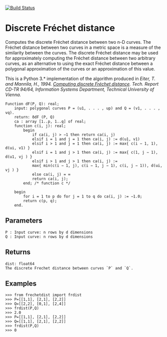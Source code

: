 [![Build Status](https://travis-ci.org/spiros/discrete_frechet.svg?branch=master)](https://travis-ci.org/spiros/discrete_frechet)

Discrete Fréchet distance
=========================

Computes the discrete Fréchet distance between
two n-D curves. The Fréchet distance between two curves in a
metric space is a measure of the similarity between the curves.
The discrete Fréchet distance may be used for approximately computing
the Fréchet distance between two arbitrary curves, 
as an alternative to using the exact Fréchet distance between a polygonal
approximation of the curves or an approximation of this value.

This is a Python 3.* implementation of the algorithm produced
in *Eiter, T. and Mannila, H., 1994. [Computing discrete Fréchet distance](http://www.kr.tuwien.ac.at/staff/eiter/et-archive/cdtr9464.pdf). Tech. 
Report CD-TR 94/64, Information Systems Department, Technical University 
of Vienna.*


```
Function dF(P, Q): real;
    input: polygonal curves P = (u1, . . . , up) and Q = (v1, . . . , vq).
    return: δdF (P, Q)
    ca : array [1..p, 1..q] of real;
    function c(i, j): real;
        begin
            if ca(i, j) > −1 then return ca(i, j)
            elsif i = 1 and j = 1 then ca(i, j) := d(u1, v1)
            elsif i > 1 and j = 1 then ca(i, j) := max{ c(i − 1, 1), d(ui, v1) }
            elsif i = 1 and j > 1 then ca(i, j) := max{ c(1, j − 1), d(u1, vj ) }
            elsif i > 1 and j > 1 then ca(i, j) :=
            max{ min(c(i − 1, j), c(i − 1, j − 1), c(i, j − 1)), d(ui, vj ) }
            else ca(i, j) = ∞
            return ca(i, j);
        end; /* function c */

    begin
        for i = 1 to p do for j = 1 to q do ca(i, j) := −1.0;
        return c(p, q);
    end.
```

Parameters
----------
    P : Input curve: n rows by d dimensions
    Q : Input curve: n rows by d dimensions

Returns
-------
    dist: float64
    The discrete Frechet distance between curves `P` and `Q`.

Examples
--------
```
>>> from frechetdist import frdist
>>> P=[[1,1], [2,1], [2,2]]
>>> Q=[[2,2], [0,1], [2,4]]
>>> frdist(P,Q)
>>> 2.0
>>> P=[[1,1], [2,1], [2,2]]
>>> Q=[[1,1], [2,1], [2,2]]
>>> frdist(P,Q)
>>> 0
```
